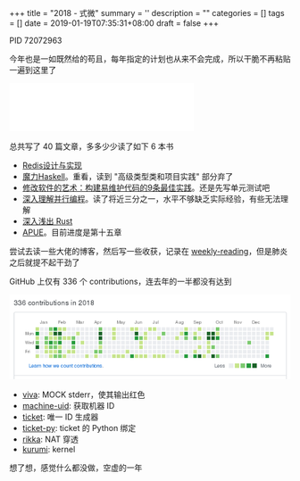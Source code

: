 
+++
title = "2018 - 式微"
summary = ''
description = ""
categories = []
tags = []
date = 2019-01-19T07:35:31+08:00
draft = false
+++

PID 72072963  

今年也是一如既然给的苟且，每年指定的计划也从来不会完成，所以干脆不再粘贴一遍到这里了

<iframe frameborder="no" border="0" marginwidth="0" marginheight="0" width=330 height=86 src="//music.163.com/outchain/player?type=2&id=431610015&auto=1&height=66"></iframe>

总共写了 40 篇文章，多多少少读了如下 6 本书

- [Redis设计与实现](https://book.douban.com/subject/25900156/)
- [魔力Haskell](https://book.douban.com/subject/26877215/)。重看，读到 "高级类型类和项目实践" 部分弃了
- [修改软件的艺术：构建易维护代码的9条最佳实践](https://book.douban.com/subject/27151925/)。还是先写单元测试吧
- [深入理解并行编程](https://book.douban.com/subject/27078711/)。读了将近三分之一，水平不够缺乏实际经验，有些无法理解
- [深入浅出 Rust](https://book.douban.com/subject/30312231/)
- [APUE](https://book.douban.com/subject/25900403/)。目前进度是第十五章

尝试去读一些大佬的博客，然后写一些收获，记录在 [weekly-reading](https://github.com/Hanaasagi/weekly-reading)，但是肺炎之后就提不起干劲了

GitHub 上仅有 336 个 contributions，连去年的一半都没有达到

![](../../images/2019/01/2019-01-19-15-20-40----.png)

- [viva](https://github.com/Hanaasagi/viva): MOCK stderr，使其输出红色
- [machine-uid](https://github.com/Hanaasagi/machine-uid): 获取机器 ID
- [ticket](https://github.com/Hanaasagi/ticket): 唯一 ID 生成器
- [ticket-py](https://github.com/Hanaasagi/ticket-py): ticket 的 Python 绑定
- [rikka](https://github.com/Hanaasagi/rikka): NAT 穿透
- [kurumi](https://github.com/Hanaasagi/kurumi): kernel

想了想，感觉什么都没做，空虚的一年

<!-- 
真正的内容当然要注释掉! 

自从 16 年起养成了每年年末去看一部剧场版的习惯，16 年的 你的名字、17 年的 烟花，以及 18 年的 我想吃掉你的胰脏。有趣的是在 18 年年初之际，有幸阅读了原著，感觉真的十分的棒。仿佛能够感觉到初恋的甜蜜气息。说起这种话题，便想起了我曾经辜负了两个女孩子，第一位是因为我的自卑，第二位是因为我对第一位恋恋不忘。反正错误都在我的身上，她们都是十分美好的存在。

17 年的时候定下了许多的目标，没有一个完成的。饲养猫咪比我想象的更加复杂，我没有精力以及财力去为她提供良好的条件，所以应该会放弃一段时间。奇怪的是，我好像也是因为这种理由埋葬了我的初恋。日语倒是在上班路上去尝试背了五十音，但是又忘记了。

18 年我毕业了，现在的我十分怀恋学校的生活。一部分理由是因为上班后自我学习的时间严重减少，从本博客的文章数目便可以得知。另一部分是我觉得真的很累，代码写的并不顺心，也无法从工作中获取新的知识。所以如标题，慢慢的衰落了。

10 月中旬去了 EGOIST 的演唱会，虽然遭遇了主办方发错票的事情，但 LIVE 真的超开心。

10 月下旬，第一次患肺炎。虽然没有住院，但是好难受。高烧到 39 度多，自从我有记忆来从未到达这么高的温度。可那时的我却很淡定，觉得死了就死了吧，于是就在家里躺了一晚上。次日仿佛醒了一般，有了求生意识，去了医院。治疗缓解了病情，但是心脏跳动次数异常。非常神奇的感觉，就是那种能够感受到心脏砰砰的跳，然后愈发烦躁，迫切的想让世界安静下来。

或许是因为生病，整个人都懒得动了，以前的 weekly reading 未再更新。就连每周的阅读也取消了，处于一种懒散的状态。

1 月去看了 FATE 的剧场版，因为种种原因迟到了一个小时，不过电影院观影真的很棒，尤其是库丘林的枪在地上滑的时候，音效不能太赞。如果有机会想在 2 月去看黎明之花。

2019 我只希望自己不要继续摸鱼下去，能够精进自己的技艺！
-->

    